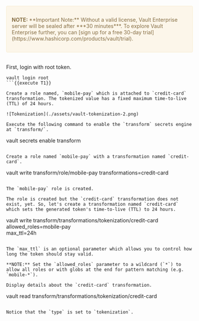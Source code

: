 <br />
<div style="background-color:#fcf6ea; color:#866d42; border:1px solid #f8ebcf; padding:1em; border-radius:3px;">
<p><strong>NOTE: </strong>
**Important Note:** Without a valid license, Vault Enterprise server will be sealed after ***30 minutes***. To explore Vault Enterprise further, you can [sign up for a free 30-day trial](https://www.hashicorp.com/products/vault/trial).
</p></div>

<br />

First, login with root token.

```
vault login root
```{{execute T1}}

Create a role named, `mobile-pay` which is attached to `credit-card` transformation. The tokenized value has a fixed maximum time-to-live (TTL) of 24 hours.

![Tokenization](./assets/vault-tokenization-2.png)

Execute the following command to enable the `transform` secrets engine at `transform/`.

```
vault secrets enable transform
```{{execute T1}}

Create a role named `mobile-pay` with a transformation named `credit-card`.

```
vault write transform/role/mobile-pay transformations=credit-card
```{{execute T1}}

The `mobile-pay` role is created.

The role is created but the `credit-card` transformation does not exist, yet. So, let's create a transformation named `credit-card` which sets the generated token's time-to-live (TTL) to 24 hours.

```
vault write transform/transformations/tokenization/credit-card \
    allowed_roles=mobile-pay \
    max_ttl=24h
```{{execute T1}}

The `max_ttl` is an optional parameter which allows you to control how long the token should stay valid.

**NOTE:** Set the `allowed_roles` parameter to a wildcard (`*`) to allow all roles or with globs at the end for pattern matching (e.g. `mobile-*`).

Display details about the `credit-card` transformation.

```
vault read transform/transformations/tokenization/credit-card
```{{execute T1}}

Notice that the `type` is set to `tokenization`.
